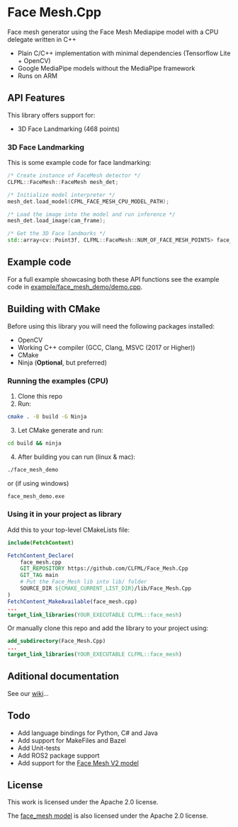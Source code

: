# Face Mesh.Cpp
Face mesh generator using the Face Mesh Mediapipe model with a CPU delegate written in C++ 

- Plain C/C++ implementation with minimal dependencies (Tensorflow Lite + OpenCV)
- Google MediaPipe models without the MediaPipe framework
- Runs on ARM

## API Features
This library offers support for:
- 3D Face Landmarking (468 points)

### 3D Face Landmarking
This is some example code for face landmarking:

```cpp
/* Create instance of FaceMesh detector */
CLFML::FaceMesh::FaceMesh mesh_det;

/* Initialize model interpreter */
mesh_det.load_model(CFML_FACE_MESH_CPU_MODEL_PATH);

/* Load the image into the model and run inference */
mesh_det.load_image(cam_frame);

/* Get the 3D Face landmarks */
std::array<cv::Point3f, CLFML::FaceMesh::NUM_OF_FACE_MESH_POINTS> face_mesh_keypoints = mesh_det.get_face_mesh_points();
```

## Example code
For a full example showcasing both these API functions see the example code in [example/face_mesh_demo/demo.cpp](example/face_mesh_demo/demo.cpp).

## Building with CMake
Before using this library you will need the following packages installed:
- OpenCV
- Working C++ compiler (GCC, Clang, MSVC (2017 or Higher))
- CMake
- Ninja (**Optional**, but preferred)

### Running the examples (CPU)
1. Clone this repo
2. Run:
```bash
cmake . -B build -G Ninja
```
3. Let CMake generate and run:
```bash
cd build && ninja
```
4. After building you can run (linux & mac):
```bash
./face_mesh_demo
```
or (if using windows)
```bat
face_mesh_demo.exe
```

### Using it in your project as library
Add this to your top-level CMakeLists file:
```cmake
include(FetchContent)

FetchContent_Declare(
    face_mesh.cpp
    GIT_REPOSITORY https://github.com/CLFML/Face_Mesh.Cpp
    GIT_TAG main
    # Put the Face_Mesh lib into lib/ folder
    SOURCE_DIR ${CMAKE_CURRENT_LIST_DIR}/lib/Face_Mesh.Cpp
)
FetchContent_MakeAvailable(face_mesh.cpp)
...
target_link_libraries(YOUR_EXECUTABLE CLFML::face_mesh)
```
Or manually clone this repo and add the library to your project using:
```cmake
add_subdirectory(Face_Mesh.Cpp)
...
target_link_libraries(YOUR_EXECUTABLE CLFML::face_mesh)
```
## Aditional documentation
See our [wiki](https://clfml.github.io/Face_Mesh.Cpp/)...

## Todo
- Add language bindings for Python, C# and Java
- Add support for MakeFiles and Bazel
- Add Unit-tests 
- Add ROS2 package support
- Add support for the [Face Mesh V2 model](https://storage.googleapis.com/mediapipe-assets/Model%20Card%20MediaPipe%20Face%20Mesh%20V2.pdf)

## License
This work is licensed under the Apache 2.0 license. 

The [face_mesh model](https://drive.google.com/file/d/1QvwWNfFoweGVjsXF3DXzcrCnz-mx-Lha/preview) is also licensed under the Apache 2.0 license.
